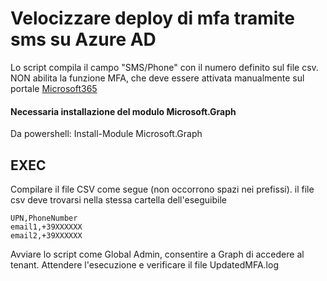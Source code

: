 # Velocizzare deploy di mfa tramite sms su Azure AD

Lo script compila il campo "SMS/Phone" con il numero definito sul file csv.
NON abilita la funzione MFA, che deve essere attivata manualmente sul portale [Microsoft365](https://account.activedirectory.windowsazure.com/UserManagement/MultifactorVerification.aspx?BrandContextID=O365)

#### Necessaria installazione del modulo Microsoft.Graph
Da powershell:
Install-Module Microsoft.Graph

## EXEC
Compilare il file CSV come segue (non occorrono spazi nei prefissi). il file csv deve trovarsi nella stessa cartella dell'eseguibile
```
UPN,PhoneNumber
email1,+39XXXXXX
email2,+39XXXXXX
```

Avviare lo script come Global Admin, consentire a Graph di accedere al tenant.
Attendere l'esecuzione e verificare il file UpdatedMFA.log
